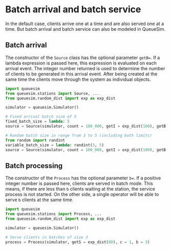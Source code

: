 # Batch arrival and batch service

In the default case, clients arrive one at a time and are also served one at a time. But batch arrival and batch service can also be modeled in QueueSim.


## Batch arrival

The constructor of the `Source` class has the optional parameter `getB=`. If a lambda expression is passed here, this expression is evaluated on each arrival event. The integer number returned is used to determine the number of clients to be generated in this arrival event. After being created at the same time the clients move through the system as individual objects.

```python
import queuesim
from queuesim.stations import Source, ...
from queuesim.random_dist import exp as exp_dist

simulator = queuesim.Simulator()

# Fixed arrival batch size of 5
fixed_batch_size = lambda: 5
source = Source(simulator, count = 100_000, getI = exp_dist(100), getB = fixed_batch_size)

# Random batch size in range from 3 to 5 (including both limits)
from random import randint
variable_batch_size = lambda: randint(3, 5)
source = Source(simulator, count = 100_000, getI = exp_dist(100), getB = variable_batch_size)
```


## Batch processing

The constructor of the `Process` has the optional parameter `b=`. If a positive integer number is passed here, clients are served in batch mode. This means, if there are less than `b` clients waiting at the station, the service process is not started. On the other side, a single operator will be able to serve `b` clients at the same time.

```python
import queuesim
from queuesim.stations import Process, ...
from queuesim.random_dist import exp as exp_dist

simulator = queuesim.Simulator()

# Serve clients in batches of size 3
process = Process(simulator, getS = exp_dist(80), c = 1, b = 3)
```
